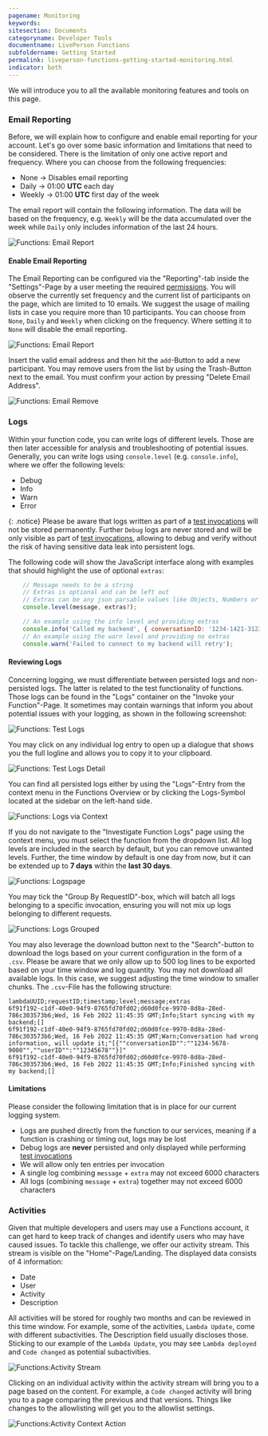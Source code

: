```yaml
---
pagename: Monitoring
keywords:
sitesection: Documents
categoryname: Developer Tools
documentname: LivePerson Functions
subfoldername: Getting Started
permalink: liveperson-functions-getting-started-monitoring.html
indicator: both
---
```


We will introduce you to all the available monitoring features and tools on this page.

### Email Reporting

Before, we will explain how to configure and enable email reporting for your account. Let's go over some basic information and limitations that need to be considered.
There is the limitation of only one active report and frequency. Where you can choose from the following frequencies:

* None -> Disables email reporting
* Daily -> 01:00 **UTC** each day
* Weekly -> 01:00 **UTC** first day of the week

The email report will contain the following information. The data will be based on the frequency, e.g. `Weekly` will be the data accumulated over the week while `Daily` only includes information of the last 24 hours.

<img class="fancyimage" alt="Functions: Email Report" src="img/functions/functions_reporting_email_report.png">

#### Enable Email Reporting

The Email Reporting can be configured via the "Reporting"-tab inside the "Settings"-Page by a user meeting the required [permissions](liveperson-functions-permission-system.html). You will observe the currently set frequency and the current list of participants on the page, which are limited to 10 emails. We suggest the usage of mailing lists in case you require more than 10 participants. You can choose from `None`, `Daily` and `Weekly` when clicking on the frequency. Where setting it to `None` will disable the email reporting.

<img class="fancyimage" alt="Functions: Email Report" src="img/functions/functions_reporting_email_configure.png">

Insert the valid email address and then hit the `add`-Button to add a new participant.
You may remove users from the list by using the Trash-Button next to the email. You must confirm your action by pressing "Delete Email Address".

<img class="fancyimage" alt="Functions: Email Remove" src="img/functions/functions_reporting_email_delete.png">

### Logs

Within your function code, you can write logs of different levels. Those are then later accessible for analysis and troubleshooting of potential issues. Generally, you can write logs using `console.level` (e.g. `console.info`), where we offer the following levels:

* Debug
* Info
* Warn
* Error

{: .notice}
Please be aware that logs written as part of a [test invocations](liveperson-functions-getting-started-your-first-function.html#test) will not be stored permanently. Further `Debug` logs are never stored and will be only visible as part of [test invocations](liveperson-functions-getting-started-your-first-function.html#test), allowing to debug and verify without the risk of having sensitive data leak into persistent logs.

The following code will show the JavaScript interface along with examples that should highlight the use of optional `extras`:

```javascript
    // Message needs to be a string
    // Extras is optional and can be left out
    // Extras can be any json parsable values like Objects, Numbers or Strings
    console.level(message, extras?);

    // An example using the info level and providing extras
    console.info('Called my backend', { conversationID: '1234-1421-3123', userID: '1234567' });
    // An example using the warn level and providing no extras
    console.warn('Failed to connect to my backend will retry');
```

#### Reviewing Logs

Concerning logging, we must differentiate between persisted logs and non-persisted logs. The latter is related to the test functionality of functions. Those logs can be found in the "Logs" container on the "Invoke your Function"-Page. It sometimes may contain warnings that inform you about potential issues with your logging, as shown in the following screenshot:

<img class="fancyimage" alt="Functions: Test Logs" src="img/functions/functions_reporting_logs_test.png">

You may click on any individual log entry to open up a dialogue that shows you the full logline and allows you to copy it to your clipboard.

<img class="fancyimage" alt="Functions: Test Logs Detail" src="img/functions/functions_reporting_logs_test_detail.png">

You can find all persisted logs either by using the "Logs"-Entry from the context menu in the Functions Overview or by clicking the Logs-Symbol located at the sidebar on the left-hand side.

<img alt="Functions: Logs via Context" src="img/functions/functions_reporting_logs_via_context.png">

If you do not navigate to the "Investigate Function Logs" page using the context menu, you must select the function from the dropdown list. All log levels are included in the search by default, but you can remove unwanted levels. Further, the time window by default is one day from now, but it can be extended up to **7 days** within the **last 30 days**.

<img alt="Functions: Logspage" src="img/functions/functions_reporting_logs.png">

You may tick the "Group By RequestID"-box, which will batch all logs belonging to a specific invocation, ensuring you will not mix up logs belonging to different requests.

<img alt="Functions: Logs Grouped" src="img/functions/functions_reporting_logs_grouped.png">

You may also leverage the download button next to the "Search"-button to download the logs based on your current configuration in the form of a `.csv`. Please be aware that we only allow up to 500 log lines to be exported based on your time window and log quantity. You may not download all available logs. In this case, we suggest adjusting the time window to smaller chunks. The `.csv`-File has the following structure:

```csv
lambdaUUID;requestID;timestamp;level;message;extras
6f91f192-c1df-40e0-94f9-8765fd70fd02;d60d0fce-9970-8d8a-28ed-786c303573b6;Wed, 16 Feb 2022 11:45:35 GMT;Info;Start syncing with my backend;[]
6f91f192-c1df-40e0-94f9-8765fd70fd02;d60d0fce-9970-8d8a-28ed-786c303573b6;Wed, 16 Feb 2022 11:45:35 GMT;Warn;Conversation had wrong information, will update it;"[{""conversationID"":""1234-5678-9000"",""userID"":""12345678""}]"
6f91f192-c1df-40e0-94f9-8765fd70fd02;d60d0fce-9970-8d8a-28ed-786c303573b6;Wed, 16 Feb 2022 11:45:35 GMT;Info;Finished syncing with my backend;[]
```

#### Limitations

Please consider the following limitation that is in place for our current logging system.

* Logs are pushed directly from the function to our services, meaning if a function is crashing or timing out, logs may be lost
* Debug logs are **never** persisted and only displayed while performing [test invocations](liveperson-functions-getting-started-your-first-function.html#test)
* We will allow only ten entries per invocation
* A single log combining `message` + `extra` may not exceed 6000 characters
* All logs (combining `message` + `extra`) together may not exceed 6000 characters

### Activities

Given that multiple developers and users may use a Functions account, it can get hard to keep track of changes and identify users who may have caused issues. To tackle this challenge, we offer our activity stream. This stream is visible on the "Home"-Page/Landing. The displayed data consists of 4 information:

* Date
* User
* Activity
* Description

All activities will be stored for roughly two months and can be reviewed in this time window. For example, some of the activities, `Lambda Update`, come with different subactivities. The Description field usually discloses those. Sticking to our example of the `Lambda Update`, you may see `Lambda deployed` and `Code changed` as potential subactivities.

<img alt="Functions:Activity Stream" src="img/functions/functions_reporting_activities.png"> 

Clicking on an individual activity within the activity stream will bring you to a page based on the content. For example, a `Code changed` activity will bring you to a page comparing the previous and that versions. Things like changes to the allowlisting will get you to the allowlist settings.

<img alt="Functions:Activity Context Action" src="img/functions/functions_reporting_activties_context_action.png"> 
